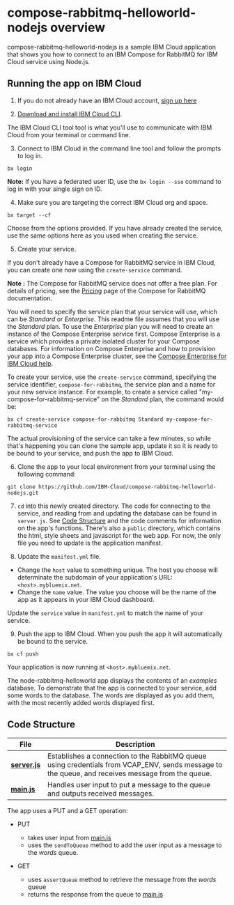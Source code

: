 # compose-rabbitmq-helloworld-nodejs overview

compose-rabbitmq-helloworld-nodejs is a sample IBM Cloud application that shows you how to connect to an IBM Compose for RabbitMQ for IBM Cloud service using Node.js.

## Running the app on IBM Cloud

1. If you do not already have an IBM Cloud account, [sign up here][IBMCloud_signup_url]

2. [Download and install IBM Cloud CLI](https://console.bluemix.net/docs/cli/reference/bluemix_cli/download_cli.html).

  The IBM Cloud CLI tool tool is what you'll use to communicate with IBM Cloud from your terminal or command line.

3. Connect to IBM Cloud in the command line tool and follow the prompts to log in.

  ```
  bx login
  ```

  **Note:** If you have a federated user ID, use the `bx login --sso` command to log in with your single sign on ID.

4. Make sure you are targeting the correct IBM Cloud org and space.

  ```
  bx target --cf
  ```

  Choose from the options provided. If you have already created the service, use the same options here as you used when creating the service.

5. Create your service.

  If you don't already have a Compose for RabbitMQ service in IBM Cloud, you can create one now using the `create-service` command.

  **Note :** The Compose for RabbitMQ service does not offer a free plan. For details of pricing, see the [Pricing](https://console.bluemix.net/docs/services/ComposeForRabbitMQ/pricing.html) page of the Compose for RabbitMQ documentation.

  You will need to specify the service plan that your service will use, which can be _Standard_ or _Enterprise_. This readme file assumes that you will use the _Standard_ plan. To use the _Enterprise_ plan you will need to create an instance of the Compose Enterprise service first. Compose Enterprise is a service which provides a private isolated cluster for your Compose databases. For information on Compose Enterprise and how to provision your app into a Compose Enterprise cluster, see the [Compose Enterprise for IBM Cloud help](https://console.bluemix.net/docs/services/ComposeEnterprise/index.html).

  To create your service, use the `create-service` command, specifying the service identifier, `compose-for-rabbitmq`, the service plan and a name for your new service instance. For example, to create a service called "my-compose-for-rabbitmq-service" on the _Standard_ plan, the command would be:

  ```
  bx cf create-service compose-for-rabbitmq Standard my-compose-for-rabbitmq-service
  ```

  The actual provisioning of the service can take a few minutes, so while that's happening you can clone the sample app, update it so it is ready to be bound to your service, and push the app to IBM Cloud.

6. Clone the app to your local environment from your terminal using the following command:

  ```
  git clone https://github.com/IBM-Cloud/compose-rabbitmq-helloworld-nodejs.git
  ```

7. `cd` into this newly created directory. The code for connecting to the service, and reading from and updating the database can be found in `server.js`. See [Code Structure](#code-structure) and the code comments for information on the app's functions. There's also a `public` directory, which contains the html, style sheets and javascript for the web app. For now, the only file you need to update is the application manifest.

8. Update the `manifest.yml` file.

  - Change the `host` value to something unique. The host you choose will determinate the subdomain of your application's URL:  `<host>.mybluemix.net`.
  - Change the `name` value. The value you choose will be the name of the app as it appears in your IBM Cloud dashboard.

  Update the `service` value in `manifest.yml` to match the name of your service.

9. Push the app to IBM Cloud. When you push the app it will automatically be bound to the service.

  ```
  bx cf push
  ```

Your application is now running at `<host>.mybluemix.net`.

The node-rabbitmq-helloworld app displays the contents of an _examples_ database. To demonstrate that the app is connected to your service, add some words to the database. The words are displayed as you add them, with the most recently added words displayed first.

## Code Structure

| File | Description |
| ---- | ----------- |
|[**server.js**](server.js)|Establishes a connection to the RabbitMQ queue using credentials from VCAP_ENV, sends message to the queue, and receives message from the queue. |
|[**main.js**](public/javascripts/main.js)|Handles user input to put a message to the queue and outputs received messages.|

The app uses a PUT and a GET operation:

- PUT
  - takes user input from [main.js](public/javascript/main.js)
  - uses the `sendToQueue` method to add the user input as a message to the _words_ queue.

- GET
  - uses `assertQueue` method to retrieve the message from the _words_ queue
  - returns the response from the queue to [main.js](public/javascript/main.js)

[compose_for_rabbitmq_url]: https://console.bluemix.net/catalog/services/compose-for-rabbitmq/
[IBMCloud_signup_url]: https://ibm.biz/compose-for-rabbitmq-signup


